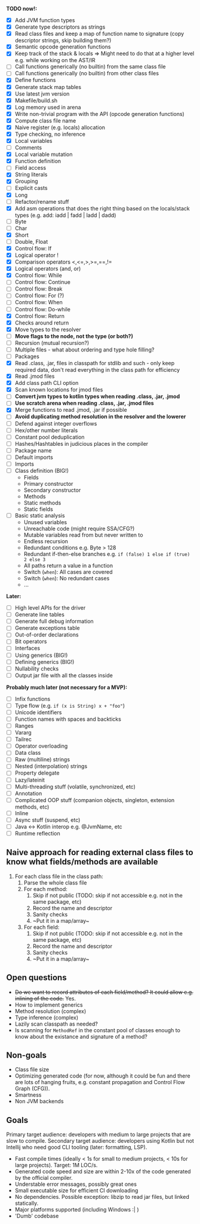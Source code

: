 **TODO now!:**

- [x] Add JVM function types
- [x] Generate type descriptors as strings
- [x] Read class files and keep a map of function name to signature (copy descriptor strings, skip building them?)
- [x] Semantic opcode generation functions
- [x] Keep track of the stack & locals => Might need to do that at a higher level e.g. while working on the AST/IR
- [ ] Call functions generically (no builtin) from the same class file
- [ ] Call functions generically (no builtin) from other class files
- [x] Define functions
- [x] Generate stack map tables
- [x] Use latest jvm version
- [x] Makefile/build.sh
- [x] Log memory used in arena
- [x] Write non-trivial program with the API (opcode generation functions)
- [x] Compute class file name
- [x] Naive register (e.g. locals) allocation
- [x] Type checking, no inference
- [x] Local variables
- [ ] Comments
- [x] Local variable mutation
- [x] Function definition
- [ ] Field access
- [x] String literals
- [x] Grouping
- [ ] Explicit casts
- [x] Long
- [ ] Refactor/rename stuff
- [x] Add asm operations that does the right thing based on the locals/stack types (e.g. add: iadd | fadd | ladd | dadd)
- [ ] Byte
- [ ] Char
- [x] Short
- [ ] Double, Float
- [x] Control flow: If
- [x] Logical operator !
- [x] Comparison operators <,<=,>,>=,==,!=
- [x] Logical operators (and, or)
- [x] Control flow: While
- [ ] Control flow: Continue
- [ ] Control flow: Break
- [ ] Control flow: For (?)
- [ ] Control flow: When
- [ ] Control flow: Do-while
- [x] Control flow: Return
- [x] Checks around return
- [x] Move types to the resolver
- [ ] **Move flags to the node, not the type (or both?)**
- [ ] Recursion (mutual recursion?)
- [ ] Multiple files - what about ordering and type hole filling?
- [ ] Packages
- [x] Read .class, .jar, files in classpath for stdlib and such - only keep required data, don't read everything in the class path for efficiency
- [x] Read .jmod files
- [x] Add class path CLI option
- [x] Scan known locations for jmod files
- [ ] **Convert jvm types to kotlin types when reading .class, .jar, .jmod**
- [ ] **Use scratch arena when reading .class, .jar, .jmod files**
- [x] Merge functions to read .jmod, .jar if possible
- [ ] **Avoid duplicating method resolution in the resolver and the lowerer**
- [ ] Defend against integer overflows
- [ ] Hex/other number literals
- [ ] Constant pool deduplication
- [ ] Hashes/Hashtables in judicious places in the compiler
- [ ] Package name
- [ ] Default imports
- [ ] Imports
- [ ] Class definition (BIG!)
  * Fields
  * Primary constructor
  * Secondary constructor
  * Methods
  * Static methods
  * Static fields
- [ ] Basic static analysis
  * Unused variables
  * Unreachable code (might require SSA/CFG?)
  * Mutable variables read from but never written to
  * Endless recursion
  * Redundant conditions e.g. Byte > 128
  * Redundant if-then-else branches e.g. `if (false) 1 else if (true) 2 else 3`
  * All paths return a value in a function
  * Switch (`when`): All cases are covered
  * Switch (`when`): No redundant cases
  * ...

**Later:**

- [ ] High level APIs for the driver
- [ ] Generate line tables
- [ ] Generate full debug information
- [ ] Generate exceptions table
- [ ] Out-of-order declarations
- [ ] Bit operators
- [ ] Interfaces
- [ ] Using generics (BIG!)
- [ ] Defining generics (BIG!)
- [ ] Nullability checks
- [ ] Output jar file with all the classes inside

**Probably much later (not necessary for a MVP):**

- [ ] Infix functions
- [ ] Type flow (e.g. `if (x is String) x + "foo"`)
- [ ] Unicode identifiers
- [ ] Function names with spaces and backticks
- [ ] Ranges
- [ ] Vararg
- [ ] Tailrec
- [ ] Operator overloading
- [ ] Data class
- [ ] Raw (multiline) strings
- [ ] Nested (interpolation) strings 
- [ ] Property delegate
- [ ] Lazy/lateinit
- [ ] Multi-threading stuff (volatile, synchronized, etc)
- [ ] Annotation
- [ ] Complicated OOP stuff (companion objects, singleton, extension methods, etc)
- [ ] Inline
- [ ] Async stuff (suspend, etc)
- [ ] Java <-> Kotlin interop e.g. @JvmName, etc
- [ ] Runtime reflection

## Naive approach for reading external class files to know what fields/methods are available

1. For each class file in the class path:
    1. Parse the whole class file
    2. For each method:
        1. Skip if not public (TODO: skip if not accessible e.g. not in the same package, etc)
        2. Record the name and descriptor
        3. Sanity checks
        4. ~Put it in a map/array~
    2. For each field:
        1. Skip if not public (TODO: skip if not accessible e.g. not in the same package, etc)
        2. Record the name and descriptor
        3. Sanity checks
        4. ~Put it in a map/array~

## Open questions

- ~~Do we want to record attributes of each field/method? It could allow e.g. inlining of the code.~~ Yes.
- How to implement generics
- Method resolution (complex)
- Type inference (complex)
- Lazily scan classpath as needed?
- Is scanning for `MethodRef` in the constant pool of classes enough to know about the existance and signature of a method?

## Non-goals

- Class file size
- Optimizing generated code (for now, although it could be fun and there are lots of hanging fruits, e.g. constant propagation and Control Flow Graph (CFG)).
- Smartness
- Non JVM backends

## Goals

Primary target audience: developers with medium to large projects that are slow to compile.
Secondary target audience: developers using Kotlin but not Intellij who need good CLI tooling (later: formatting, LSP).

- Fast compile times (ideally < 1s for small to medium projects, < 10s for large projects). Target: 1M LOC/s.
- Generated code speed and size are within 2-10x of the code generated by the official compiler.
- Understable error messages, possibly great ones
- Small executable size for efficient CI downloading
- No dependencies. Possible exception: libzip to read jar files, but linked statically.
- Major platforms supported (including Windows :| )
- 'Dumb' codebase
